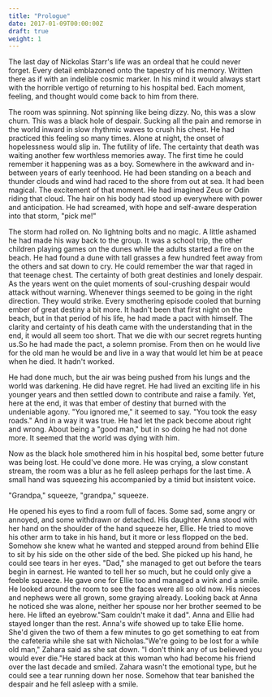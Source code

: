 ```yaml
---
title: "Prologue"
date: 2017-01-09T00:00:00Z
draft: true
weight: 1
---
```



The last day of Nickolas Starr's life was an ordeal that he could never forget. Every detail emblazoned onto the tapestry of his memory. Written there as if with an indelible cosmic marker. In his mind it would always start with the horrible vertigo of returning to his hospital bed. Each moment, feeling, and thought would come back to him from there.


The room was spinning. Not spinning like being dizzy. No, this was a slow churn. This was a black hole of despair. Sucking all the pain and remorse in the world inward in slow rhythmic waves to crush his chest.
He had practiced this feeling so many times. Alone at night, the onset of hopelessness would slip in. The futility of life. The certainty that death was waiting another few worthless memories away.
The first time he could remember it happening was as a boy. Somewhere in the awkward and in-between years of early teenhood. He had been standing on a beach and thunder clouds and wind had raced to the shore from out at sea. It had been magical. The excitement of that moment. He had imagined Zeus or Odin riding that cloud. The hair on his body had stood up everywhere with power and anticipation. He had screamed, with hope and self-aware desperation into that storm, "pick me!"

The storm had rolled on. No lightning bolts and no magic.
A little ashamed he had made his way back to the group. It was a school trip, the other children playing games on the dunes while the adults started a fire on the beach. He had found a dune with tall grasses a few hundred feet away from the others and sat down to cry. He could remember the war that raged in that teenage chest. The certainty of both great destinies and lonely despair.
As the years went on the quiet moments of soul-crushing despair would attack without warning. Whenever things seemed to be going in the right direction. They would strike. Every smothering episode cooled that burning ember of great destiny a bit more.
It hadn't been that first night on the beach, but in that period of his life, he had made a pact with himself. The clarity and certainty of his death came with the understanding that in the end, it would all seem too short. That we die with our secret regrets hunting us.So he had made the pact, a solemn promise. From then on he would live for the old man he would be and live in a way that would let him be at peace when he died.
It hadn't worked.

He had done much, but the air was being pushed from his lungs and the world was darkening. He did have regret. He had lived an exciting life in his younger years and then settled down to contribute and raise a family. Yet, here at the end, it was that ember of destiny that burned with the undeniable agony.
"You ignored me," it seemed to say. "You took the easy roads." And in a way it was true. He had let the pack become about right and wrong. About being a "good man," but in so doing he had not done more. It seemed that the world was dying with him.

Now as the black hole smothered him in his hospital bed, some better future was being lost. He could've done more. He was crying, a slow constant stream, the room was a blur as he fell asleep perhaps for the last time.
A small hand was squeezing his accompanied by a timid but insistent voice.

"Grandpa," squeeze,
"grandpa," squeeze.

He opened his eyes to find a room full of faces. Some sad, some angry or annoyed, and some withdrawn or detached. His daughter Anna stood with her hand on the shoulder of the hand squeeze her, Ellie. He tried to move his other arm to take in his hand, but it more or less flopped on the bed. Somehow she knew what he wanted and stepped around from behind Ellie to sit by his side on the other side of the bed. She picked up his hand, he could see tears in her eyes. "Dad," she managed to get out before the tears begin in earnest. He wanted to tell her so much, but he could only give a feeble squeeze. He gave one for Ellie too and managed a wink and a smile.
He looked around the room to see the faces were all so old now. His nieces and nephews were all grown, some graying already. Looking back at Anna he noticed she was alone, neither her spouse nor her brother seemed to be here. He lifted an eyebrow."Sam couldn't make it dad".
Anna and Ellie had stayed longer than the rest. Anna's wife showed up to take Ellie home. She'd given the two of them a few minutes to go get something to eat from the cafeteria while she sat with Nicholas."We're going to be lost for a while old man," Zahara said as she sat down. "I don't think any of us believed you would ever die."He stared back at this woman who had become his friend over the last decade and smiled. Zahara wasn't the emotional type, but he could see a tear running down her nose. Somehow that tear banished the despair and he fell asleep with a smile.

